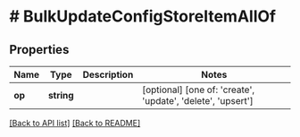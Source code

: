 # # BulkUpdateConfigStoreItemAllOf

## Properties

Name | Type | Description | Notes
------------ | ------------- | ------------- | -------------
**op** | **string** |  | [optional]  [one of: 'create', 'update', 'delete', 'upsert']


[[Back to API list]](../../README.md#endpoints) [[Back to README]](../../README.md)
